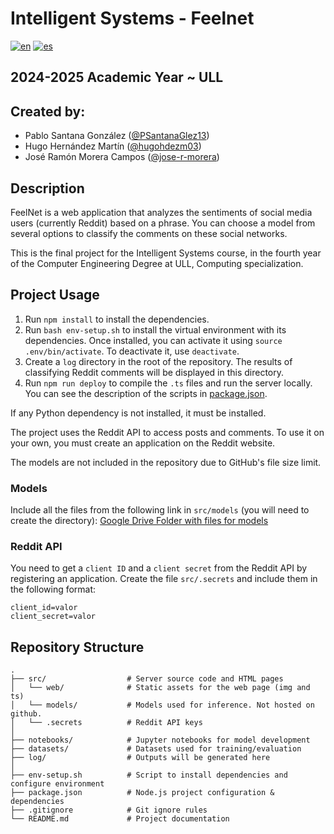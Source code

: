 # Intelligent Systems - Feelnet
[![en](https://img.shields.io/badge/lang-en-red.svg)](https://github.com/PSantanaGlez13/SI-FeelNet-Web/blob/main/README.md)
[![es](https://img.shields.io/badge/lang-es-yellow.svg)](https://github.com/PSantanaGlez13/SI-FeelNet-Web/blob/main/README.es.md)

## 2024-2025 Academic Year ~ ULL
## Created by:
- Pablo Santana González ([@PSantanaGlez13](https://github.com/PSantanaGlez13))
- Hugo Hernández Martín ([@hugohdezm03](https://github.com/hugohdezm03))
- José Ramón Morera Campos ([@jose-r-morera](https://github.com/jose-r-morera))
## Description
FeelNet is a web application that analyzes the sentiments of social media users (currently Reddit) based on a phrase. You can choose a model from several options to classify the comments on these social networks.

This is the final project for the Intelligent Systems course, in the fourth year of the Computer Engineering Degree at ULL, Computing specialization.

## Project Usage
1. Run `npm install` to install the dependencies.
2. Run `bash env-setup.sh` to install the virtual environment with its dependencies. Once installed, you can activate it using `source .env/bin/activate`. To deactivate it, use `deactivate`.
3. Create a `log` directory in the root of the repository. The results of classifying Reddit comments will be displayed in this directory.
4. Run `npm run deploy` to compile the `.ts` files and run the server locally. You can see the description of the scripts in [package.json](package.json).

If any Python dependency is not installed, it must be installed.

The project uses the Reddit API to access posts and comments. To use it on your own, you must create an application on the Reddit website.

The models are not included in the repository due to GitHub's file size limit.

### Models
Include all the files from the following link in `src/models` (you will need to create the directory):
[Google Drive Folder with files for models](https://drive.google.com/drive/folders/15Itf7iR5G4QY2l2gt71rx6vnedesO8Aq?usp=sharing)

### Reddit API
You need to get a `client ID` and a `client secret` from the Reddit API by registering an application. Create the file `src/.secrets` and include them in the following format:
```
client_id=valor
client_secret=valor
```

## Repository Structure
```text
.
├── src/                  # Server source code and HTML pages   
│   └── web/              # Static assets for the web page (img and ts)
│   └── models/           # Models used for inference. Not hosted on github.
│   └── .secrets          # Reddit API keys
│
├── notebooks/            # Jupyter notebooks for model development
├── datasets/             # Datasets used for training/evaluation
├── log/                  # Outputs will be generated here
│
├── env-setup.sh          # Script to install dependencies and configure environment
├── package.json          # Node.js project configuration & dependencies
├── .gitignore            # Git ignore rules
└── README.md             # Project documentation
```
